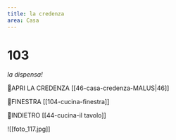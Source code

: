 ```yaml
---
title: la credenza
area: Casa
---
```

# 103
_la dispensa!_

👀APRI LA CREDENZA [[46-casa-credenza-MALUS|46]]

👀FINESTRA [[104-cucina-finestra]]

👣INDIETRO [[44-cucina-il tavolo]]

![[foto_117.jpg]]